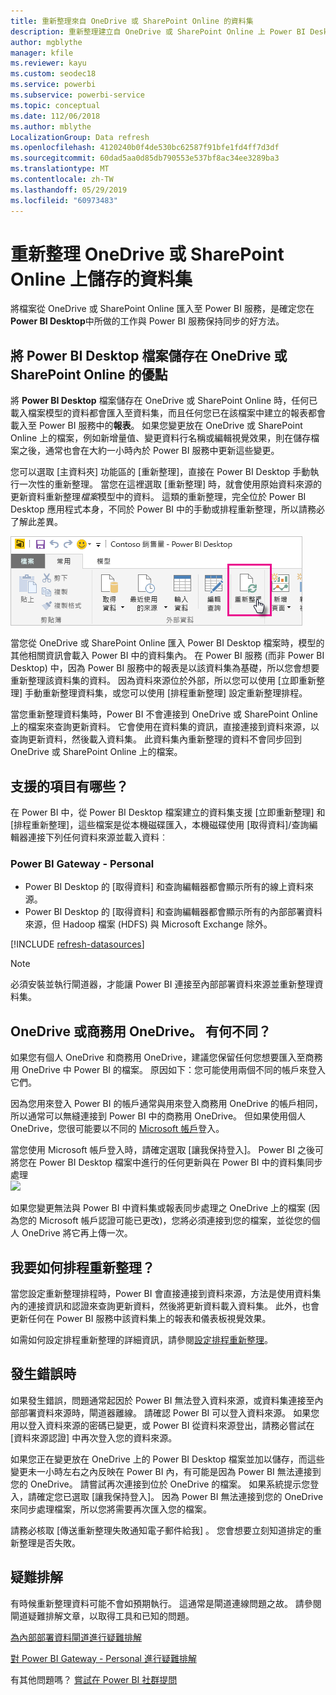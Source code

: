 ```yaml
---
title: 重新整理來自 OneDrive 或 SharePoint Online 的資料集
description: 重新整理建立自 OneDrive 或 SharePoint Online 上 Power BI Desktop 檔案的資料集
author: mgblythe
manager: kfile
ms.reviewer: kayu
ms.custom: seodec18
ms.service: powerbi
ms.subservice: powerbi-service
ms.topic: conceptual
ms.date: 112/06/2018
ms.author: mblythe
LocalizationGroup: Data refresh
ms.openlocfilehash: 4120240b0f4de530bc62587f91bfe1fd4ff7d3df
ms.sourcegitcommit: 60dad5aa0d85db790553e537bf8ac34ee3289ba3
ms.translationtype: MT
ms.contentlocale: zh-TW
ms.lasthandoff: 05/29/2019
ms.locfileid: "60973483"
---
```

# <a name="refresh-a-dataset-stored-on-onedrive-or-sharepoint-online"></a>重新整理 OneDrive 或 SharePoint Online 上儲存的資料集
將檔案從 OneDrive 或 SharePoint Online 匯入至 Power BI 服務，是確定您在 **Power BI Desktop**中所做的工作與 Power BI 服務保持同步的好方法。

## <a name="advantages-of-storing-a-power-bi-desktop-file-on-onedrive-or-sharepoint-online"></a>將 Power BI Desktop 檔案儲存在 OneDrive 或 SharePoint Online 的優點
將 **Power BI Desktop** 檔案儲存在 OneDrive 或 SharePoint Online 時，任何已載入檔案模型的資料都會匯入至資料集，而且任何您已在該檔案中建立的報表都會載入至 Power BI 服務中的**報表**。 如果您變更放在 OneDrive 或 SharePoint Online 上的檔案，例如新增量值、變更資料行名稱或編輯視覺效果，則在儲存檔案之後，通常也會在大約一小時內於 Power BI 服務中更新這些變更。

您可以選取 [主資料夾] 功能區的 [重新整理]，直接在 Power BI Desktop 手動執行一次性的重新整理。 當您在這裡選取 [重新整理] 時，就會使用原始資料來源的更新資料重新整理*檔案*模型中的資料。 這類的重新整理，完全位於 Power BI Desktop 應用程式本身，不同於 Power BI 中的手動或排程重新整理，所以請務必了解此差異。

![](media/refresh-desktop-file-onedrive/pbix-refresh.png)

當您從 OneDrive 或 SharePoint Online 匯入 Power BI Desktop 檔案時，模型的其他相關資訊會載入 Power BI 中的資料集內。 在 Power BI 服務 (而非 Power BI Desktop) 中，因為 Power BI 服務中的報表是以該資料集為基礎，所以您會想要重新整理該資料集的資料。 因為資料來源位於外部，所以您可以使用 [立即重新整理]  手動重新整理資料集，或您可以使用 [排程重新整理]  設定重新整理排程。

當您重新整理資料集時，Power BI 不會連接到 OneDrive 或 SharePoint Online 上的檔案來查詢更新資料。 它會使用在資料集的資訊，直接連接到資料來源，以查詢更新資料，然後載入資料集。 此資料集內重新整理的資料不會同步回到 OneDrive 或 SharePoint Online 上的檔案。

## <a name="whats-supported"></a>支援的項目有哪些？
在 Power BI 中，從 Power BI Desktop 檔案建立的資料集支援 [立即重新整理] 和 [排程重新整理]，這些檔案是從本機磁碟匯入，本機磁碟使用 [取得資料]/查詢編輯器連接下列任何資料來源並載入資料︰

### <a name="power-bi-gateway---personal"></a>Power BI Gateway - Personal
* Power BI Desktop 的 [取得資料] 和查詢編輯器都會顯示所有的線上資料來源。
* Power BI Desktop 的 [取得資料] 和查詢編輯器都會顯示所有的內部部署資料來源，但 Hadoop 檔案 (HDFS) 與 Microsoft Exchange 除外。

<!-- Refresh Data sources-->
[!INCLUDE [refresh-datasources](./includes/refresh-datasources.md)]

> [!NOTE]
> 必須安裝並執行閘道器，才能讓 Power BI 連接至內部部署資料來源並重新整理資料集。
> 
> 

## <a name="onedrive-or-onedrive-for-business-whats-the-difference"></a>OneDrive 或商務用 OneDrive。 有何不同？
如果您有個人 OneDrive 和商務用 OneDrive，建議您保留任何您想要匯入至商務用 OneDrive 中 Power BI 的檔案。 原因如下：您可能使用兩個不同的帳戶來登入它們。

因為您用來登入 Power BI 的帳戶通常與用來登入商務用 OneDrive 的帳戶相同，所以通常可以無縫連接到 Power BI 中的商務用 OneDrive。 但如果使用個人 OneDrive，您很可能要以不同的 [Microsoft 帳戶](https://account.microsoft.com)登入。

當您使用 Microsoft 帳戶登入時，請確定選取 [讓我保持登入]。 Power BI 之後可將您在 Power BI Desktop 檔案中進行的任何更新與在 Power BI 中的資料集同步處理  
    ![](media/refresh-desktop-file-onedrive/refresh_signin_keepmesignedin.png)

如果您變更無法與 Power BI 中資料集或報表同步處理之 OneDrive 上的檔案 (因為您的 Microsoft 帳戶認證可能已更改)，您將必須連接到您的檔案，並從您的個人 OneDrive 將它再上傳一次。

## <a name="how-do-i-schedule-refresh"></a>我要如何排程重新整理？
當您設定重新整理排程時，Power BI 會直接連接到資料來源，方法是使用資料集內的連接資訊和認證來查詢更新資料，然後將更新資料載入資料集。 此外，也會更新任何在 Power BI 服務中該資料集上的報表和儀表板視覺效果。

如需如何設定排程重新整理的詳細資訊，請參閱[設定排程重新整理](refresh-scheduled-refresh.md)。

## <a name="when-things-go-wrong"></a>發生錯誤時
如果發生錯誤，問題通常起因於 Power BI 無法登入資料來源，或資料集連接至內部部署資料來源時，閘道器離線。 請確認 Power BI 可以登入資料來源。 如果您用以登入資料來源的密碼已變更，或 Power BI 從資料來源登出，請務必嘗試在 [資料來源認證] 中再次登入您的資料來源。

如果您正在變更放在 OneDrive 上的 Power BI Desktop 檔案並加以儲存，而這些變更未一小時左右之內反映在 Power BI 內，有可能是因為 Power BI 無法連接到您的 OneDrive。 請嘗試再次連接到位於 OneDrive 的檔案。 如果系統提示您登入，請確定您已選取 [讓我保持登入]。 因為 Power BI 無法連接到您的 OneDrive 來同步處理檔案，所以您將需要再次匯入您的檔案。

請務必核取 [傳送重新整理失敗通知電子郵件給我]  。 您會想要立刻知道排定的重新整理是否失敗。

## <a name="troubleshooting"></a>疑難排解
有時候重新整理資料可能不會如預期執行。 這通常是閘道連線問題之故。 請參閱閘道疑難排解文章，以取得工具和已知的問題。

[為內部部署資料閘道進行疑難排解](service-gateway-onprem-tshoot.md)

[對 Power BI Gateway - Personal 進行疑難排解](service-admin-troubleshooting-power-bi-personal-gateway.md)

有其他問題嗎？ [嘗試在 Power BI 社群提問](http://community.powerbi.com/)

